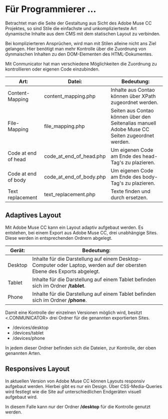 # Für Programmierer …

Betrachtet man die Seite der Gestaltung aus Sicht des Adobe Muse CC Projektes, so sind Stile die einfachste und unkomplizierteste Art dynamische Inhalte aus dem CMS mit dem statischen Layout zu verbinden.

Bei komplizierteren Ansprüchen, wird man mit Stilen alleine nicht ans Ziel gelangen. Hier benötigt man mehr Kontrolle über die Zuordnung von dynmaischen Inhalten zu den DOM-Elementen des HTML-Dokumentes.

Mit Conmunicator hat man verschiedene Möglichkeiten die Zuordnung zu kontrollieren oder eigenen Code einzubinden.

| Art: | Datei: | Bedeutung: |
| --- | --- | --- |
| Content-Mapping | content_mapping.php | Inhalte aus Contao können über XPath zugeordnet werden. |
| File-Mapping | file_mapping.php | Seiten aus Contao können über den Seitenalias manuell Adobe Muse CC Seiten zugeordnet werden. |
| Code at end of head | code_at_end_of_head.php | Um eigenen Code am Ende des head-Tag's zu plazieren. |
| Code at end of body | code_at_end_of_body.php | Um eigenen Code am Ende des body-Tag's zu plazieren. |
| Text replacement | text_replacement.php | Texte finden und durch  ersetzen. |

## Adaptives Layout

Mit Adobe Muse CC kann ein Layout adaptiv aufgebaut werden. Es entstehen, bei einem Export aus Adobe Muse CC, drei unabhängige Sites. Diese werden in entsprechenden Ordnern abgelegt.

| Gerät: | Bedeutung: |
| --- | --- |
| Desktop | Inhalte für die Darstellung auf einem Desktop-Computer oder Laptop, werden auf der obersten Ebene des Exports abgelegt. |
| Tablet | Inhalte für die Darstellung auf einem Tablet befinden sich im Ordner **/tablet**. |
| Phone | Inhalte für die Darstellung auf einem Tablet befinden sich im Ordner **/phone**. |

Damit eine Kontrolle der einzelnen Versionen möglich wird, besitzt &lt;.CONMUNICATOR&gt; drei Ordner für die genannten exportierten Sites.

* /devices/desktop
* /devices/tablet
* /devices/phone

In jedem dieser Ordner befinden sich die Dateien, zur Kontrolle, der oben genannten Arten.

## Responsives Layout

In aktuellen Version von Adobe Muse CC können Layouts responsiv aufgebaut werden. Hierbei gibt es nur ein Design. Über CSS-Media-Queries wird festlegt wie die Site auf unterschiedlichen Endgeräten visuell aufgebaut wird.

In diesem Falle kann nur der Ordner **/desktop** für die Kontrolle genutzt werden.


